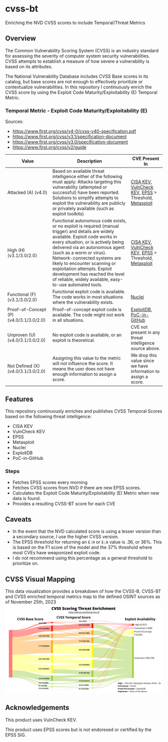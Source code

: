 # cvss-bt
Enriching the NVD CVSS scores to include Temporal/Threat Metrics

## Overview

The Common Vulnerability Scoring System (CVSS) is an industry standard for assessing the severity of computer system security vulnerabilities. CVSS attempts to establish a measure of how severe a vulnerability is based on its attributes.

The National Vulnerability Database includes CVSS Base scores in its catalog, but base scores are not enough to effectively prioritizie or contextualize vulnerabilities. In this repository I continuously enrich the CVSS score by using the Exploit Code Maturity/Exploitability (E) Temporal Metric.

### Temporal Metric - Exploit Code Maturity/Exploitability (E)

Sources:
- https://www.first.org/cvss/v4-0/cvss-v40-specification.pdf
- https://www.first.org/cvss/v3.1/specification-document
- https://www.first.org/cvss/v3.0/specification-document
- https://www.first.org/cvss/v2/guide

| Value | Description | CVE Present In |
|---------------------------|-------------|-------------|
| Attacked (A) (v4.0) | Based on available threat intelligence either of the following must apply: Attacks targeting this vulnerability (attempted or successful) have been reported. Solutions to simplify attempts to exploit the vulnerability are publicly or privately available (such as exploit toolkits) | [CISA KEV](https://www.cisa.gov/known-exploited-vulnerabilities-catalog), [VulnCheck KEV](https://vulncheck.com/kev), [EPSS](https://www.first.org/epss/) > Threshold, [Metasploit](https://www.metasploit.com/) |
| High (H) (v3.1/3.0/2.0)| Functional autonomous code exists, or no exploit is required (manual trigger) and details are widely available. Exploit code works in every situation, or is actively being delivered via an autonomous agent (such as a worm or virus). Network-connected systems are likely to encounter scanning or exploitation attempts. Exploit development has reached the level of reliable, widely available, easy-to-use automated tools. | [CISA KEV](https://www.cisa.gov/known-exploited-vulnerabilities-catalog), [VulnCheck KEV](https://vulncheck.com/kev), [EPSS](https://www.first.org/epss/) > Threshold, [Metasploit](https://www.metasploit.com/) |
| Functional (F) (v3.1/3.0/2.0) | Functional exploit code is available. The code works in most situations where the vulnerability exists. | [Nuclei](https://github.com/projectdiscovery/nuclei) |
| Proof-of-Concept (P) (v4.0/3.1/3.0/2.0) | Proof-of-concept exploit code is available. The code might not work in all situations. | [ExploitDB](https://www.exploit-db.com/), [PoC-in-GitHub](https://github.com/nomi-sec/PoC-in-GitHub) |
| Unproven (U) (v4.0/3.1/3.0/2.0) | No exploit code is available, or an exploit is theoretical. | CVE not present in any threat intelligence source above. |
| Not Defined (X) (v4.0/3.1/3.0/2.0) | Assigning this value to the metric will not influence the score. It means the user does not have enough information to assign a score. | We drop this value since we have information to assign a score. |


## Features
This repository continuously enriches and publishes CVSS Temporal Scores based on the following threat intelligence:

- CISA KEV
- VulnCheck KEV
- EPSS
- Metasploit
- Nuclei
- ExploitDB
- PoC-in-GitHub

### Steps
- Fetches EPSS scores every morning
- Fetches CVSS scores from NVD if there are new EPSS scores.
- Calculates the Exploit Code Maturity/Exploitability (E) Metric when new data is found.
- Provides a resulting CVSS-BT score for each CVE

## Caveats
- In the event that the NVD calculated score is using a lesser version than a secondary source, I use the higher CVSS version.
- The EPSS threshold for returning an `E:H` or `E:A` value is .36, or 36%. This is based on the F1 score of the model and the 37% threshold where most CVEs have weaponized exploit code.
- I do not recommend using this percentage as a general threshold to prioritize on.

## CVSS Visual Mapping
This data visualization provides a breakdown of how the CVSS-B, CVSS-BT and CVSS enriched temporal metrics map to the defined OSINT sources as of November 25th, 2023
![CVSS-BT Mapping](CVSS-BT-Enrichment.png)

## Acknowledgements

This product uses VulnCheck KEV.

This product uses EPSS scores but is not endoresed or certified by the EPSS SIG.
